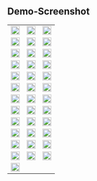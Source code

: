 ## Demo-Screenshot

<table>
  <tr>
    <td><img src="https://github.com/user-attachments/assets/4d6c0bda-ef86-41cc-8fab-e7e063571816" width="100%"></td>
    <td><img src="https://github.com/user-attachments/assets/491df7ec-a18f-4bf4-8b8b-3fbcf12e3cb7" width="100%"></td>
    <td><img src="https://github.com/user-attachments/assets/20f5ffcc-2a9a-4b04-833f-384ff63494ff" width="100%"></td>
  </tr>
  <tr>
    <td><img src="https://github.com/user-attachments/assets/55fd2403-ac0d-4de5-91c2-2eb401937613" width="100%"></td>
    <td><img src="https://github.com/user-attachments/assets/c2f215ef-a482-446c-9d33-cdc95890bd7c" width="100%"></td>
    <td><img src="https://github.com/user-attachments/assets/d3cadab7-2644-44a7-8af0-dc806d788444" width="100%"></td>
  </tr>
  <tr>
    <td><img src="https://github.com/user-attachments/assets/83180cc5-7db5-487a-b431-fbf680da3a59" width="100%"></td>
    <td><img src="https://github.com/user-attachments/assets/dca585d4-e392-4b01-8b2a-784078e9af20" width="100%"></td>
    <td><img src="https://github.com/user-attachments/assets/e7fe8a58-4975-4182-93c8-27336f58b403" width="100%"></td>
  </tr>
  <tr>
    <td><img src="https://github.com/user-attachments/assets/85fce3b7-93f5-4d23-a0ed-9a62f82c3800" width="100%"></td>
    <td><img src="https://github.com/user-attachments/assets/a329d196-c051-4ee3-a621-aadf746346ee" width="100%"></td>
    <td><img src="https://github.com/user-attachments/assets/df9ae771-719c-4d5d-91fa-0f6addd2d093" width="100%"></td>
  </tr>
  <tr>
    <td><img src="https://github.com/user-attachments/assets/ccfb9c35-d3d9-40d7-9ad9-6849123dcd3a" width="100%"></td>
    <td><img src="https://github.com/user-attachments/assets/a89d7744-d17d-4b96-a943-f25e180298ce" width="100%"></td>
    <td><img src="https://github.com/user-attachments/assets/96427ce6-87bc-4b00-aa95-997a4a3deb94" width="100%"></td>
  </tr>
  <tr>
    <td><img src="https://github.com/user-attachments/assets/1bffaf33-9b0e-4218-a4a6-e158304a3dca" width="100%"></td>
    <td><img src="https://github.com/user-attachments/assets/feb924b1-7db7-44a0-86f8-12efa2351b55" width="100%"></td>
    <td><img src="https://github.com/user-attachments/assets/fdd5b25c-b5f2-42aa-b166-ac91b50e7fb4" width="100%"></td>
  </tr>
  <tr>
    <td><img src="https://github.com/user-attachments/assets/a2086b3d-8fbe-4f99-96ba-c7b567d24025" width="100%"></td>
    <td><img src="https://github.com/user-attachments/assets/eebc5fcf-cd0a-489c-b7f5-7478a10a6231" width="100%"></td>
    <td><img src="https://github.com/user-attachments/assets/99d620c1-b9e1-448a-8ed7-b9fea3cb8671" width="100%"></td>
  </tr>
  <tr>
    <td><img src="https://github.com/user-attachments/assets/986b802b-23b6-4743-a10a-be36ef4e008c" width="100%"></td>
    <td><img src="https://github.com/user-attachments/assets/a1245980-3e43-4f33-b8dc-1b9679cd9ebb" width="100%"></td>
    <td><img src="https://github.com/user-attachments/assets/12adcb90-872a-4bbd-a2b6-e97347f05254" width="100%"></td>
  </tr>
  <tr>
    <td><img src="https://github.com/user-attachments/assets/5cfab0f1-99be-4d16-b429-41a7a608034c" width="100%"></td>
    <td><img src="https://github.com/user-attachments/assets/fee64f52-4760-4b60-ab91-f28f40a2774b" width="100%"></td>
    <td><img src="https://github.com/user-attachments/assets/238dbbc0-58be-4617-877e-d81a87e72bef" width="100%"></td>
  </tr>
  <tr>
    <td><img src="https://github.com/user-attachments/assets/f24b2fd7-2d4f-44f4-a469-e42ffbcc8def" width="100%"></td>
    <td><img src="https://github.com/user-attachments/assets/06240add-8821-4a98-b601-4b9228e1fc4e" width="100%"></td>
    <td><img src="https://github.com/user-attachments/assets/97b9b433-6e31-4235-86c1-290529091865" width="100%"></td>
  </tr>
  <tr>
    <td><img src="https://github.com/user-attachments/assets/4cae1c83-2fb9-4700-b981-774fcc269ff1" width="100%"></td>
    <td><img src="https://github.com/user-attachments/assets/38149752-67ef-4b5a-bd79-0c88d1271f58" width="100%"></td>
    <td><img src="https://github.com/user-attachments/assets/9e356297-ad01-4343-a61b-22a30a4390a8" width="100%"></td>
  </tr>
  <tr>
    <td><img src="https://github.com/user-attachments/assets/b0461d11-1b25-4954-9e63-bd044abfa153" width="100%"></td>
    <td><img src="https://github.com/user-attachments/assets/35aad898-1670-4cb2-84e4-0ccc6a4512cf" width="100%"></td>
    <td><img src="https://github.com/user-attachments/assets/eb54021b-a94f-4571-80f1-835109dd6594" width="100%"></td>
  </tr>
  <tr>
    <td><img src="https://github.com/user-attachments/assets/084d6305-b067-4cb4-a456-4d3b2ebeab3b" width="100%"></td>
  </tr>
</table>
